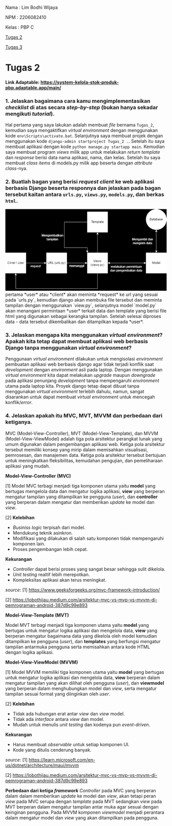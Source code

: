 Nama  : Lim Bodhi Wijaya

NPM   : 2206082410

Kelas : PBP C

[Tugas 2](#Tugas-2)

[Tugas 3](#Tugas-3)

# Tugas 2

#### Link Adaptable: https://system-kelola-stok-produk-pbp.adaptable.app/main/

### **1. Jelaskan bagaimana cara kamu mengimplementasikan *checklist* di atas secara *step-by-step* (bukan hanya sekadar mengikuti *tutorial*).**

Hal pertama yang saya lakukan adalah membuat *file* bernama `Tugas_2`, kemudian saya mengaktifkan *virtual environment* dengan menggunakan kode `env\Scripts\activate.bat`. Selanjutnya saya membuat projek dengan menggunakan kode `django-admin startproject Tugas_2 .`. Setelah itu saya membuat aplikasi dengan kode `python manage.py startapp main`. Kemudian saya membuat program *views* milik app untuk melakukan *return template* dan *response* berisi data nama aplikasi, nama, dan kelas. Setelah itu saya membuat *class items* di models.py milik app beserta dengan *attribute class*-nya.

### **2. Buatlah bagan yang berisi *request client* ke web aplikasi berbasis Django beserta responnya dan jelaskan pada bagan tersebut kaitan antara `urls.py`, `views.py`, `models.py`, dan berkas `html`.**

<img src="Diagram Tugas 2 PBP.png" alt="Diagram hubungan urls, views, model serta html">
pertama *user* atau *client* akan meminta *request* ke url yang sesuai pada `urls.py`, kemudian django akan membuka file tersebut dan meminta tampilan dengan menggunakan `view.py`, selanjutnya model `model.py` akan menangani permintaan *user* terkait data dan template yang berisi file html yang digunakan sebagai kerangka tampilan. Setelah selesai diproses data - data tersebut dikembalikan dan ditampilkan kepada *user*.

### **3. Jelaskan mengapa kita menggunakan *virtual environment*? Apakah kita tetap dapat membuat aplikasi web berbasis Django tanpa menggunakan *virtual environment*?**

Penggunaan *virtual environment* dilakukan untuk mengisolasi *environment* pembuatan aplikasi web berbasis django agar tidak terjadi konflik saat *development* dengan *environment* asli pada laptop. Dengan menggunakan *virtual environment* kita dapat melakukan *upgrade* maupun *downgrade* pada aplikasi penunjang *development* tanpa mempengaruhi *environment* utama pada laptop kita. Proyek django tetap dapat dibuat tanpa menggunakan *virtual environment* terlebih dahulu, namun, sangat disarankan untuk dapat membuat *virtual environment* untuk mencegah konflik/*error*.

### 4. Jelaskan apakah itu MVC, MVT, MVVM dan perbedaan dari ketiganya.

MVC (Model-View-Controller), MVT (Model-View-Template), dan MVVM (Model-View-ViewModel) adalah tiga pola arsitektur perangkat lunak yang umum digunakan dalam pengembangan aplikasi web. Ketiga pola arsitektur tersebut memiliki konsep yang mirip dalam memisahkan visualisasi, pemrosesan, dan manajemen data. Ketiga pola arsitektur tersebut bertujuan untuk meningkatkan fleksibilitas, kemudahan pengujian, dan pemeliharaan aplikasi yang mudah.

**Model-View-Controller (MVC)**

[1] Model MVC terbagi menjadi tiga komponen utama yaitu **model** yang bertugas mengelola data dan mengatur logika aplikasi, **view** yang berperan mengatur tampilan yang ditampilkan ke pengguna (*user*), dan **controller** yang berperan dalam mengatur dan memberikan *update* ke model dan *view*.

[2] **Kelebihan**

- *Businiss logic* terpisah dari model.
- Mendukung teknik asinkron.
- Modifikasi yang dilakukan di salah satu komponen tidak mempengaruhi komponen lain.
- Proses pengembangan lebih cepat.

**Kekurangan**

- *Controller* dapat berisi proses yang sangat besar sehingga sulit dikelola.
- *Unit testing* realtif lebih merepotkan.
- Kompleksitas aplikasi akan terus meningkat.

*source*: 
[1] <a href="URL">https://www.geeksforgeeks.org/mvc-framework-introduction/</a>

[2] <a href="URL">https://lobothijau.medium.com/arsitektur-mvc-vs-mvp-vs-mvvm-di-pemrograman-android-387d9c99e893</a>

**Model-View-Template (MVT)**

Model MVT terbagi menjadi tiga komponen utama yaitu **model** yang bertugas untuk mengatur logika aplikasi dan mengelola data, **view** yang berperan mengatur bagaimana data yang dikelola oleh model kemudian ditampilkan ke pengguna (*user*), dan **templates** yang berfungsi mengatur tampilan antarmuka pengguna serta memisahkan antara kode HTML dengan logika aplikasi.

**Model-View-ViewModel (MVVM)**

[1] Model MVVM memiliki tiga komponen utama yaitu **model** yang bertugas untuk mengatur logika aplikasi dan mengelola data, **view** berperan dalam mengatur tampilan yang akan dilihat oleh pengguna (*user*), dan **viewmodel** yang berperan dalam menghubungkan model dan *view*, serta mengatur tampilan sesuai format yang diinginkan oleh *user*.

[2] **Kelebihan**

- Tidak ada hubungan erat antar *view* dan *view* model.
- Tidak ada *interface* antara *view* dan model.
- Mudah untuk menulis *unit testing* dan kodenya pun *event-driven*.

**Kekurangan**

- Harus membuat *observable* untuk setiap komponen UI.
- Kode yang ditulis cenderung banyak.

*source*: 
[1] <a href="URL">https://learn.microsoft.com/en-us/dotnet/architecture/maui/mvvm</a>

[2] <a href="URL">https://lobothijau.medium.com/arsitektur-mvc-vs-mvp-vs-mvvm-di-pemrograman-android-387d9c99e893</a>

**Perbedaan dari ketiga *framework***
*Controller* pada MVC yang berperan dalam dalam memberikan *update* ke model dan *view*, akan tetapi peran *view* pada MVC serupa dengan *template* pada MVT sedangkan *view* pada MVT berperan dalam mengatur tampilan antar muka agar sesuai dengan keinginan pengguna. Pada MVVM komponen *viewmodel* menjadi perantara dalam mengatur model dan *view* yang akan ditampilkan pada pengguna. 
